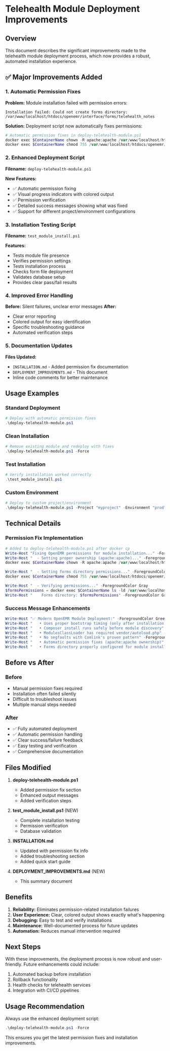 # Telehealth Module Deployment Improvements

## Overview
This document describes the significant improvements made to the telehealth module deployment process, which now provides a robust, automated installation experience.

## ✅ Major Improvements Added

### 1. Automatic Permission Fixes
**Problem:** Module installation failed with permission errors:
```
Installation failed: Could not create forms directory: /var/www/localhost/htdocs/openemr/interface/forms/telehealth_notes
```

**Solution:** Deployment script now automatically fixes permissions:
```powershell
# Automatic permission fixes in deploy-telehealth-module.ps1
docker exec $ContainerName chown -R apache:apache /var/www/localhost/htdocs/openemr/
docker exec $ContainerName chmod 755 /var/www/localhost/htdocs/openemr/interface/forms/
```

### 2. Enhanced Deployment Script
**Filename:** `deploy-telehealth-module.ps1`

**New Features:**
- ✅ Automatic permission fixing
- ✅ Visual progress indicators with colored output
- ✅ Permission verification
- ✅ Detailed success messages showing what was fixed
- ✅ Support for different project/environment configurations

### 3. Installation Testing Script
**Filename:** `test_module_install.ps1`

**Features:**
- Tests module file presence
- Verifies permission settings
- Tests installation process
- Checks form file deployment
- Validates database setup
- Provides clear pass/fail results

### 4. Improved Error Handling
**Before:** Silent failures, unclear error messages
**After:** 
- Clear error reporting
- Colored output for easy identification
- Specific troubleshooting guidance
- Automated verification steps

### 5. Documentation Updates
**Files Updated:**
- `INSTALLATION.md` - Added permission fix documentation
- `DEPLOYMENT_IMPROVEMENTS.md` - This document
- Inline code comments for better maintenance

## Usage Examples

### Standard Deployment
```powershell
# Deploy with automatic permission fixes
.\deploy-telehealth-module.ps1
```

### Clean Installation
```powershell
# Remove existing module and redeploy with fixes
.\deploy-telehealth-module.ps1 -Force
```

### Test Installation
```powershell
# Verify installation worked correctly
.\test_module_install.ps1
```

### Custom Environment
```powershell
# Deploy to custom project/environment
.\deploy-telehealth-module.ps1 -Project "myproject" -Environment "prod"
```

## Technical Details

### Permission Fix Implementation
```powershell
# Added to deploy-telehealth-module.ps1 after docker cp
Write-Host "Fixing OpenEMR permissions for module installation..." -ForegroundColor Green
Write-Host "  - Setting proper ownership (apache:apache)..." -ForegroundColor Gray
docker exec $ContainerName chown -R apache:apache /var/www/localhost/htdocs/openemr/

Write-Host "  - Setting forms directory permissions..." -ForegroundColor Gray
docker exec $ContainerName chmod 755 /var/www/localhost/htdocs/openemr/interface/forms/

Write-Host "  - Verifying permissions..." -ForegroundColor Gray
$formsPermissions = docker exec $ContainerName ls -ld /var/www/localhost/htdocs/openemr/interface/forms/
Write-Host "    Forms directory: $formsPermissions" -ForegroundColor Gray
```

### Success Message Enhancements
```powershell
Write-Host "✅ Modern OpenEMR Module Deployment:" -ForegroundColor Green
Write-Host "   • Uses proper bootstrap timing (only after installation)" -ForegroundColor Gray
Write-Host "   • Composer install runs safely before module discovery" -ForegroundColor Gray
Write-Host "   • ModulesClassLoader has required vendor/autoload.php" -ForegroundColor Gray
Write-Host "   • No segfaults with Comlink's proven pattern" -ForegroundColor Gray
Write-Host "   • Automatic permission fixes (apache:apache ownership)" -ForegroundColor Gray
Write-Host "   • Forms directory properly configured for module installation" -ForegroundColor Gray
```

## Before vs After

### Before
- Manual permission fixes required
- Installation often failed silently
- Difficult to troubleshoot issues
- Multiple manual steps needed

### After
- ✅ Fully automated deployment
- ✅ Automatic permission handling
- ✅ Clear success/failure feedback
- ✅ Easy testing and verification
- ✅ Comprehensive documentation

## Files Modified

1. **deploy-telehealth-module.ps1**
   - Added permission fix section
   - Enhanced output messages
   - Added verification steps

2. **test_module_install.ps1** (NEW)
   - Complete installation testing
   - Permission verification
   - Database validation

3. **INSTALLATION.md**
   - Updated with permission fix info
   - Added troubleshooting section
   - Added quick start guide

4. **DEPLOYMENT_IMPROVEMENTS.md** (NEW)
   - This summary document

## Benefits

1. **Reliability:** Eliminates permission-related installation failures
2. **User Experience:** Clear, colored output shows exactly what's happening
3. **Debugging:** Easy to test and verify installations
4. **Maintenance:** Well-documented process for future updates
5. **Automation:** Reduces manual intervention required

## Next Steps

With these improvements, the deployment process is now robust and user-friendly. Future enhancements could include:

1. Automated backup before installation
2. Rollback functionality
3. Health checks for telehealth services
4. Integration with CI/CD pipelines

## Usage Recommendation

Always use the enhanced deployment script:
```powershell
.\deploy-telehealth-module.ps1 -Force
```

This ensures you get the latest permission fixes and installation improvements. 